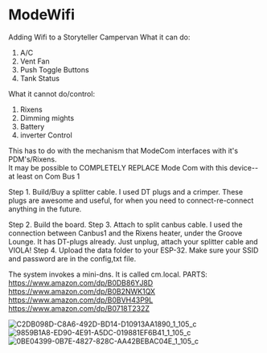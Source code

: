 # ModeWifi
Adding Wifi to a Storyteller Campervan
What it can do:
1.  A/C
2.  Vent Fan
3.  Push Toggle Buttons
4.  Tank Status

What it cannot do/control:
1.  Rixens
2.  Dimming mights
3.  Battery
4.  inverter Control

This has to do with the mechanism that ModeCom interfaces with it's PDM's/Rixens.  
It may be possible to COMPLETELY REPLACE Mode Com with this device-- at least on Com Bus 1

Step 1.  Build/Buy a splitter cable.
I used DT plugs and a crimper.  These plugs are awesome and useful, for when you need to connect-re-connect anything in the future.  

Step 2.  Build the board.
Step 3.  Attach to split canbus cable.  I used the connection between Canbus1 and the Rixens heater, under the Groove Lounge.  It has DT-plugs already.  Just unplug, attach your splitter cable and VIOLA!
Step 4.  Upload the data folder to your ESP-32.  Make sure your SSID and password are in the config,txt file.  

The system invokes a mini-dns.  It is called cm.local.
PARTS:
https://www.amazon.com/dp/B0DB86YJ8D
https://www.amazon.com/dp/B0B2NWK1QX
https://www.amazon.com/dp/B0BVH43P9L
https://www.amazon.com/dp/B0718T232Z




![C2DB098D-C8A6-492D-BD14-D10913AA1890_1_105_c](https://github.com/user-attachments/assets/bc3380b2-bb1e-4e78-ac02-17fa1cec6312)
![9859B1A8-ED90-4E91-A5DC-019881EF6B41_1_105_c](https://github.com/user-attachments/assets/c38c6dc8-7039-4bed-9ab6-0a4ef97f4efc)
![0BE04399-0B7E-4827-828C-AA42BEBAC04E_1_105_c](https://github.com/user-attachments/assets/866c1593-9f9a-4545-80b3-02fb4a69ca2c)
